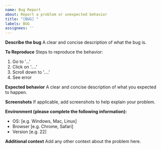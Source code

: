 ```yaml
---
name: Bug Report
about: Report a problem or unexpected behavior
title: "[BUG] "
labels: BUG
assignees: ''
---
```


**Describe the bug**
A clear and concise description of what the bug is.

**To Reproduce**
Steps to reproduce the behavior:
1. Go to '...'
2. Click on '....'
3. Scroll down to '....'
4. See error

**Expected behavior**
A clear and concise description of what you expected to happen.

**Screenshots**
If applicable, add screenshots to help explain your problem.

**Environment (please complete the following information):**
- OS: [e.g. Windows, Mac, Linux]
- Browser [e.g. Chrome, Safari]
- Version [e.g. 22]

**Additional context**
Add any other context about the problem here.
